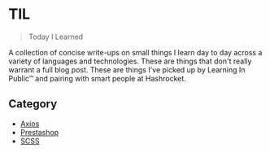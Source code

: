 # TIL

> Today I Learned

A collection of concise write-ups on small things I learn day to day across a variety of languages and technologies. These are things that don't really warrant a full blog post. These are things I've picked up by Learning In Public™ and pairing with smart people at Hashrocket.

## Category

- [Axios](https://github.com/ChrisGibe/til/tree/main/axios)
- [Prestashop](https://github.com/ChrisGibe/til/tree/main/prestashop)
- [SCSS](https://github.com/ChrisGibe/til/tree/main/scss)
